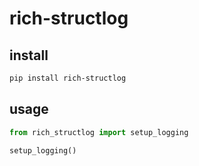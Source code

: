 # rich-structlog

## install

```bash
pip install rich-structlog
```

## usage

```python
from rich_structlog import setup_logging

setup_logging()
```
